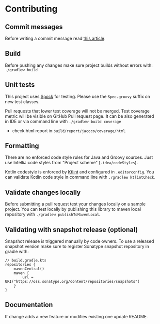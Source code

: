 # Contributing

## Commit messages
Before writing a commit message read [this article](https://chris.beams.io/posts/git-commit/).

## Build
Before pushing any changes make sure project builds without errors with:
`./gradlew build`

## Unit tests
This project uses [Spock](https://spockframework.org) for testing.
Please use the `Spec.groovy` suffix on new test classes.

Pull requests that lower test coverage will not be merged.
Test coverage metric will be visible on GitHub Pull request page.
It can be also generated in IDE or via command line with `./gradlew build coverage`
- check html report in `build/report/jacoco/coverage/html`.

## Formatting
There are no enforced code style rules for Java and Groovy sources.
Just use IntelliJ code styles from "Project scheme" (`.idea/codeStyles`).

Kotlin codestyle is enforced by [Ktlint](https://pinterest.github.io/ktlint/) and configured in `.editorconfig`.
You can validate Kotlin code style in command line with
`./gradlew ktlintCheck`.

## Validate changes locally
Before submitting a pull request test your changes locally on a sample project.
You can test locally by publishing this library to maven local repository with
`./gradlew publishToMavenLocal`.

## Validating with snapshot release (optional)
Snapshot release is triggered manually by code owners.
To use a released snapshot version make sure to register Sonatype snapshot repository in gradle with:

```
// build.gradle.kts
repositories {
    mavenCentral()
    maven {
        url = URI("https://oss.sonatype.org/content/repositories/snapshots")
    }
}
```

## Documentation
If change adds a new feature or modifies existing one update README.
